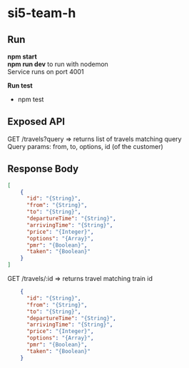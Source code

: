 # si5-team-h

## Run
**npm start**  
**npm run dev** to run with nodemon  
Service runs on port 4001  

**Run test**

- npm test

## Exposed API
GET /travels?query => returns list of travels matching query  
Query params: from, to, options, id (of the customer)   

Response Body
----
```json
[
    {
      "id": "{String}",
      "from": "{String}",
      "to": "{String}",
      "departureTime": "{String}",
      "arrivingTime": "{String}",
      "price": "{Integer}",
      "options": "{Array}",
      "pmr": "{Boolean}",
      "taken": "{Boolean}"
    }
]
```
GET /travels/:id => returns travel matching train id  

```json
    {
      "id": "{String}",
      "from": "{String}",
      "to": "{String}",
      "departureTime": "{String}",
      "arrivingTime": "{String}",
      "price": "{Integer}",
      "options": "{Array}",
      "pmr": "{Boolean}",
      "taken": "{Boolean}"
    }
```

